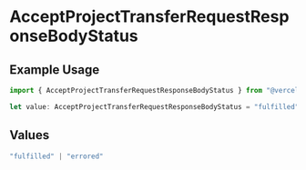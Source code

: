 # AcceptProjectTransferRequestResponseBodyStatus

## Example Usage

```typescript
import { AcceptProjectTransferRequestResponseBodyStatus } from "@vercel/sdk/models/acceptprojecttransferrequestop.js";

let value: AcceptProjectTransferRequestResponseBodyStatus = "fulfilled";
```

## Values

```typescript
"fulfilled" | "errored"
```